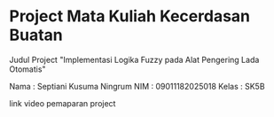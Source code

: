 # Project Mata Kuliah Kecerdasan Buatan

Judul Project "Implementasi Logika Fuzzy pada Alat Pengering Lada Otomatis"

Nama  : Septiani Kusuma Ningrum
NIM   : 09011182025018
Kelas : SK5B

link video pemaparan project 
